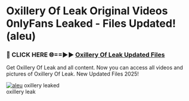 # Oxillery Of Leak Original Videos 0nlyFans Leaked - Files Updated! (aleu)

<h3>🔴 CLICK HERE 🌐==►► <a href="https://tinyurl.com/brd5kh86" rel="nofollow">Oxillery Of Leak Updated Files</a></h3>

Get Oxillery Of Leak and all content. Now you can access all videos and pictures of Oxillery Of Leak. New Updated Files 2025!

[![aleu](https://i.imgur.com/K7sEzmb.gif)](https://tinyurl.com/brd5kh86)
oxillery leaked<br>
oxillery leak